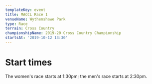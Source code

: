 ```yaml
---
templateKey: event
title: MACCL Race 1
venueName: Wythenshawe Park
type: Race
terrain: Cross Country
championshipName: 2019-20 Cross Country Championship
startsAt: '2019-10-12 13:30'
---
```

# Start times
The women's race starts at 1:30pm; the men's race starts at 2:30pm.

